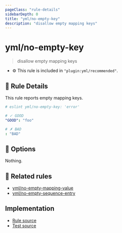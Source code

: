 ```yaml
---
pageClass: "rule-details"
sidebarDepth: 0
title: "yml/no-empty-key"
description: "disallow empty mapping keys"
---
```

# yml/no-empty-key

> disallow empty mapping keys

- :gear: This rule is included in `"plugin:yml/recommended"`.

## :book: Rule Details

This rule reports empty mapping keys.

<eslint-code-block>

<!-- eslint-skip -->

```yaml
# eslint yml/no-empty-key: 'error'

# ✓ GOOD
"GOOD": "foo"

# ✗ BAD
: "BAD"
```

</eslint-code-block>

## :wrench: Options

Nothing.

## :couple: Related rules

- [yml/no-empty-mapping-value]
- [yml/no-empty-sequence-entry]

[yml/no-empty-mapping-value]: ./no-empty-mapping-value.md
[yml/no-empty-sequence-entry]: ./no-empty-sequence-entry.md

## Implementation

- [Rule source](https://github.com/ota-meshi/eslint-plugin-yml/blob/master/src/rules/no-empty-key.ts)
- [Test source](https://github.com/ota-meshi/eslint-plugin-yml/blob/master/tests/src/rules/no-empty-key.js)
